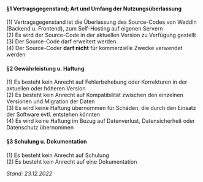 #### §1 Vertragsgegenstand; Art und Umfang der Nutzungsüberlassung

(1) Vertragsgegenstand ist die Überlassung des Source-Codes von WeddIn (Backend u. Frontend), zum Self-Hosting auf eigenen Servern  
(2) Es wird der Source-Code in der aktuellen Version zu Verfügung gestellt  
(3) Der Source-Code darf erweitert werden  
(4) Der Source-Coder **darf nicht** für kommerzielle Zwecke verwendet werden

#### §2 Gewährleistung u. Haftung

(1) Es besteht kein Anrecht auf Fehlerbehebung oder Korrekturen in der aktuellen oder höheren Version  
(2) Es besteht kein Anrecht auf Kompatibilität zwischen den einzelnen Versionen und Migration der Daten  
(3) Es wird keine Haftung übernommen für Schäden, die durch den Einsatz der Software evtl. entstehen könnten  
(4) Es wird keine Haftung im Bezug auf Datenverlust, Datensicherheit oder Datenschutz übernommen

#### §3 Schulung u. Dokumentation

(1) Es besteht kein Anrecht auf Schulung  
(2) Es besteht kein Anrecht auf eine Dokumentation

_Stand: 23.12.2022_
